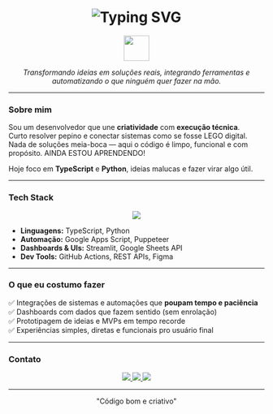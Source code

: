 <h1 align="center">
  <img src="https://readme-typing-svg.herokuapp.com?font=Fira+Code&size=34&pause=1000&color=1B9AAA&center=true&vCenter=true&width=435&lines=Vandilson+Jr.;SINIK!!;Tech+Integrator;Problem+Solver" alt="Typing SVG" />
</h1>

<p align="center">
  <img src="https://media.giphy.com/media/qgQUggAC3Pfv687qPC/giphy.gif" width="50" />
</p>

<p align="center">
  <em>Transformando ideias em soluções reais, integrando ferramentas e automatizando o que ninguém quer fazer na mão.</em>
</p>

---

###  Sobre mim

Sou um desenvolvedor que une **criatividade** com **execução técnica**.  
Curto resolver pepino e conectar sistemas como se fosse LEGO digital. Nada de soluções meia-boca — aqui o código é limpo, funcional e com propósito.
AINDA ESTOU APRENDENDO!

Hoje foco em **TypeScript** e **Python**,  ideias malucas e fazer virar algo útil.

---

###  Tech Stack

<p align="center">
  <img src="https://skillicons.dev/icons?i=ts,python,nodejs,express,streamlit,firebase,figma,git,github,linux" />
</p>

- **Linguagens:** TypeScript, Python  
- **Automação:** Google Apps Script, Puppeteer  
- **Dashboards & UIs:** Streamlit, Google Sheets API  
- **Dev Tools:** GitHub Actions, REST APIs, Figma

---

###  O que eu costumo fazer

✅ Integrações de sistemas e automações que **poupam tempo e paciência**  
✅ Dashboards com dados que fazem sentido (sem enrolação)  
✅ Prototipagem de ideias e MVPs em tempo recorde  
✅ Experiências simples, diretas e funcionais pro usuário final  


---

###  Contato

<p align="center">
  <a href="mailto:vandilsonferreirajr@gmail.com">
    <img src="https://img.shields.io/badge/E--mail-%2312100E.svg?&style=for-the-badge&logo=gmail&logoColor=white" />
  </a>
  <a href="https://linkedin.com/in/vandilsonjr" target="_blank">
    <img src="https://img.shields.io/badge/LinkedIn-%230077B5.svg?&style=for-the-badge&logo=linkedin&logoColor=white" />
  </a>
  <a href="https://github.com/sinik6">
    <img src="https://img.shields.io/badge/GitHub-%2312100E.svg?&style=for-the-badge&logo=github&logoColor=white" />
  </a>
</p>

---

<sub><center>"Código bom e criativo"</center></sub>
